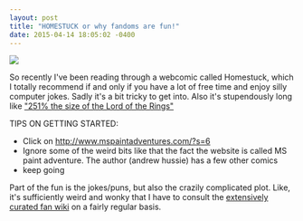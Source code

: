 ```yaml
---
layout: post
title: "HOMESTUCK or why fandoms are fun!"
date: 2015-04-14 18:05:02 -0400
---
```


![](https://cdn.mspaintadventures.com/storyfiles/hs2/00001.gif)

So recently I've been reading through a webcomic called Homestuck, which I totally recommend if and only if you have a lot of free time and enjoy silly computer jokes. Sadly it's a bit tricky to get into. Also it's stupendously long like ["251% the size of the Lord of the Rings"](http://readmspa.org/stats/)

TIPS ON GETTING STARTED:

 - Click on http://www.mspaintadventures.com/?s=6
 - Ignore some of the weird bits like that the fact the website is called MS paint adventure. The author (andrew hussie) has a few other comics
 - keep going

Part of the fun is the jokes/puns, but also the crazily complicated plot. Like, it's sufficiently weird and wonky that I have to consult the [extensively curated fan wiki](http://mspaintadventures.wikia.com/wiki/Homestuck) on a fairly regular basis.
